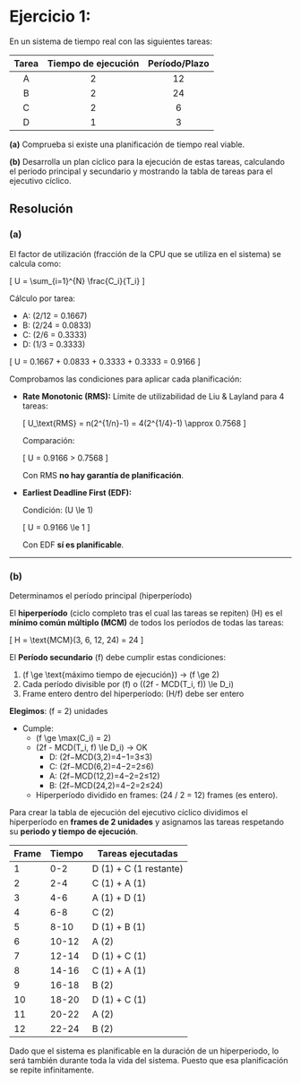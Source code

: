 # Ejercicio 1:

En un sistema de tiempo real con las siguientes tareas:

| Tarea | Tiempo de ejecución | Período/Plazo |
| :---: | :-----------------: | :-----------: |
|   A   |          2          |      12       |
|   B   |          2          |      24       |
|   C   |          2          |       6       |
|   D   |          1          |       3       |

**(a)** Comprueba si existe una planificación de tiempo real viable.

**(b)** Desarrolla un plan cíclico para la ejecución de estas tareas, calculando el periodo principal y secundario y mostrando la tabla de tareas para el ejecutivo cíclico.

## Resolución

### (a)

El factor de utilización (fracción de la CPU que se utiliza en el sistema) se calcula como:

\[
U = \sum_{i=1}^{N} \frac{C_i}{T_i}
\]

Cálculo por tarea:

- A: \(2/12 = 0.1667\)
- B: \(2/24 = 0.0833\)
- C: \(2/6 = 0.3333\)
- D: \(1/3 = 0.3333\)

\[
U = 0.1667 + 0.0833 + 0.3333 + 0.3333 = 0.9166
\]

Comprobamos las condiciones para aplicar cada planificación:

- **Rate Monotonic (RMS):** Límite de utilizabilidad de Liu & Layland para 4 tareas:

  \[
  U\_\text{RMS} = n(2^{1/n}-1) = 4(2^{1/4}-1) \approx 0.7568
  \]

  Comparación:

  \[
  U = 0.9166 > 0.7568
  \]

  Con RMS **no hay garantía de planificación**.

- **Earliest Deadline First (EDF):**

  Condición: \(U \le 1\)

  \[
  U = 0.9166 \le 1
  \]

  Con EDF **sí es planificable**.

---

### (b) 

Determinamos el período principal (hiperperíodo)

El **hiperperíodo** (ciclo completo tras el cual las tareas se repiten) \(H\) es el **mínimo común múltiplo (MCM)** de todos los períodos de todas las tareas:

\[
H = \text{MCM}(3, 6, 12, 24) = 24
\]


El **Período secundario** \(f\) debe cumplir estas condiciones:

1. \(f \ge \text{máximo tiempo de ejecución}\) → \(f \ge 2\)
2. Cada período divisible por \(f\) o \((2f - MCD(T_i, f)) \le D_i\)
3. Frame entero dentro del hiperperíodo: \(H/f\) debe ser entero

**Elegimos**: \(f = 2\) unidades

- Cumple:
  - \(f \ge \max(C_i) = 2\)
  - \(2f - MCD(T_i, f) \le D_i\) → OK
    - D: \(2f−MCD⁡(3,2)=4−1=3≤3\)  
    - C: \(2f−MCD⁡(6,2)=4−2=2≤6\)
    - A: \(2f−MCD⁡(12,2)=4−2=2≤12\)
    - B: \(2f−MCD⁡(24,2)=4−2=2≤24\)
  - Hiperperíodo dividido en frames: \(24 / 2 = 12\) frames (es entero).

Para crear la tabla de ejecución del ejecutivo cíclico dividimos el hiperperíodo en **frames de 2 unidades** y asignamos las tareas respetando su **periodo y tiempo de ejecución**.

| Frame | Tiempo | Tareas ejecutadas      |
| ----- | ------ | ---------------------- |
| 1     | 0-2    | D (1) + C (1 restante) |
| 2     | 2-4    | C (1) + A (1)          |
| 3     | 4-6    | A (1) + D (1)          |
| 4     | 6-8    | C (2)                  |
| 5     | 8-10   | D (1) + B (1)          |
| 6     | 10-12  | A (2)                  |
| 7     | 12-14  | D (1) + C (1)          |
| 8     | 14-16  | C (1) + A (1)          |
| 9     | 16-18  | B (2)                  |
| 10    | 18-20  | D (1) + C (1)          |
| 11    | 20-22  | A (2)                  |
| 12    | 22-24  | B (2)                  |

Dado que el sistema es planificable en la duración de un hiperperiodo, lo será también durante toda la vida del sistema. Puesto que esa planificación se repite infinitamente.
